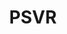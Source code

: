 ---
title: PSVR
crosslinks:
- Vive
- oculus
- WerewolvesWithin
- PS4
- RIGSMCL
- PSVRHack
- PS4Pro
- dirtgame
- BridgeCrew
- virtualreality
- TrinusVR
- PSVRnews
- Battlezone_PSVR
- NintendoSwitch
- NoMansSkyTheGame
- simracing
- AskReddit
- hotas
- PS4Deals
---